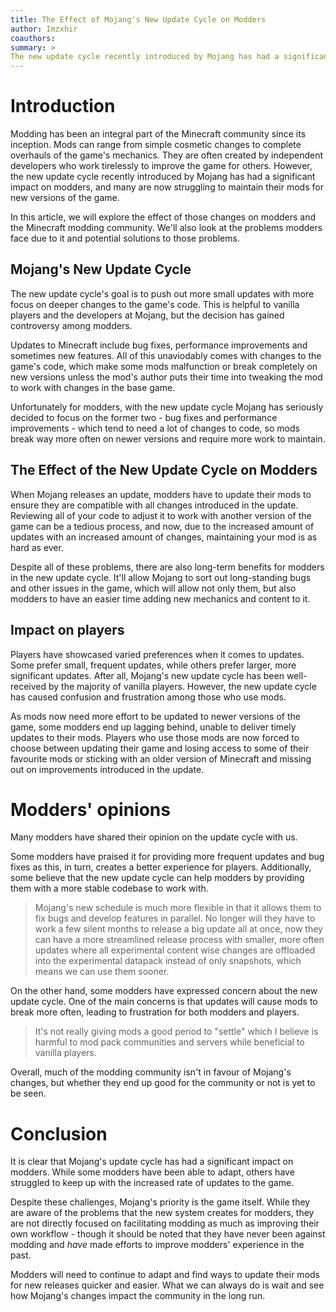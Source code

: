 ```yaml
---
title: The Effect of Mojang's New Update Cycle on Modders
author: Imzxhir
coauthors:
summary: >
The new update cycle recently introduced by Mojang has had a significant impact on modders, and many are now struggling to maintain their mods for new versions of the game.
---
```


# Introduction

Modding has been an integral part of the Minecraft community since its
inception. Mods can range from simple cosmetic changes to complete overhauls of
the game's mechanics. They are often created by independent developers who work
tirelessly to improve the game for others. However, the new update cycle
recently introduced by Mojang has had a significant impact on modders, and many
are now struggling to maintain their mods for new versions of the game.

In this article, we will explore the effect of those changes on modders and the
Minecraft modding community. We'll also look at the problems modders face due to
it and potential solutions to those problems.

## Mojang's New Update Cycle

The new update cycle's goal is to push out more small updates with more focus on
deeper changes to the game's code. This is helpful to vanilla players and the
developers at Mojang, but the decision has gained controversy among modders.

Updates to Minecraft include bug fixes, performance improvements and sometimes
new features. All of this unaviodably comes with changes to the game's code,
which make some mods malfunction or break completely on new versions unless the
mod's author puts their time into tweaking the mod to work with changes in the
base game.

Unfortunately for modders, with the new update cycle Mojang has seriously
decided to focus on the former two - bug fixes and performance improvements -
which tend to need a lot of changes to code, so mods break way more often on
newer versions and require more work to maintain.

## The Effect of the New Update Cycle on Modders

When Mojang releases an update, modders have to update their mods to ensure they
are compatible with all changes introduced in the update. Reviewing all of your
code to adjust it to work with another version of the game can be a tedious
process, and now, due to the increased amount of updates with an increased
amount of changes, maintaining your mod is as hard as ever.

Despite all of these problems, there are also long-term benefits for modders in
the new update cycle. It'll allow Mojang to sort out long-standing bugs and
other issues in the game, which will allow not only them, but also modders to
have an easier time adding new mechanics and content to it.

## Impact on players

Players have showcased varied preferences when it comes to updates. Some prefer
small, frequent updates, while others prefer larger, more significant updates.
After all, Mojang's new update cycle has been well-received by the majority of
vanilla players. However, the new update cycle has caused confusion and
frustration among those who use mods.

As mods now need more effort to be updated to newer versions of the game, some
modders end up lagging behind, unable to deliver timely updates to their mods.
Players who use those mods are now forced to choose between updating their game
and losing access to some of their favourite mods or sticking with an older
version of Minecraft and missing out on improvements introduced in the update.

# Modders' opinions

Many modders have shared their opinion on the update cycle with us.

Some modders have praised it for providing more frequent updates and bug fixes
as this, in turn, creates a better experience for players. Additionally, some
believe that the new update cycle can help modders by providing them with a more
stable codebase to work with.

> Mojang's new schedule is much more flexible in that it allows them to fix bugs
> and develop features in parallel. No longer will they have to work a few
> silent months to release a big update all at once, now they can have a more
> streamlined release process with smaller, more often updates where all
> experimental content wise changes are offloaded into the experimental datapack
> instead of only snapshots, which means we can use them sooner.

On the other hand, some modders have expressed concern about the new update
cycle. One of the main concerns is that updates will cause mods to break more
often, leading to frustration for both modders and players.

> It's not really giving mods a good period to "settle" which I believe is
> harmful to mod pack communities and servers while beneficial to vanilla
> players.

Overall, much of the modding community isn't in favour of Mojang's changes, but
whether they end up good for the community or not is yet to be seen.

# Conclusion

It is clear that Mojang's update cycle has had a significant impact on modders.
While some modders have been able to adapt, others have struggled to keep up
with the increased rate of updates to the game.

Despite these challenges, Mojang's priority is the game itself. While they are
aware of the problems that the new system creates for modders, they are not
directly focused on facilitating modding as much as improving their own
workflow - though it should be noted that they have never been against modding
and _have_ made efforts to improve modders' experience in the past.

Modders will need to continue to adapt and find ways to update their mods for
new releases quicker and easier. What we can always do is wait and see how
Mojang's changes impact the community in the long run.
